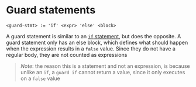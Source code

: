 # Guard statements
```
<guard-stmt> := 'if' <expr> 'else' <block>
```

A guard statement is similar to an [`if` statement](#918-if-expression-), but does the opposite.
A guard statement only has an else block, which defines what should happen when the expression results in a `false` value.
Since they do not have a regular body, they are not counted as expressions

> _Note_: the reason this is a statement and not an expression, is because unlike an `if`, a `guard if` cannot return a value, since it only executes on a `false` value
